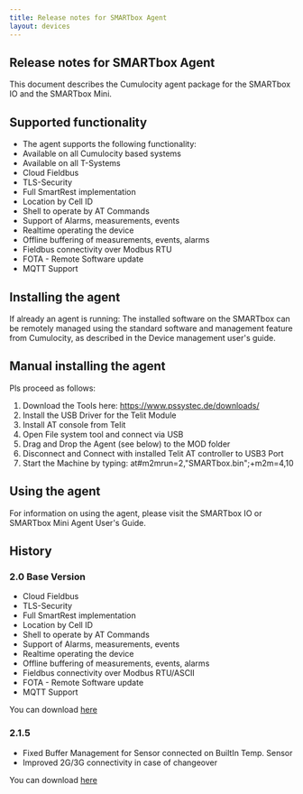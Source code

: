```yaml
---
title: Release notes for SMARTbox Agent
layout: devices
---
```


## Release notes for SMARTbox Agent

This document describes the Cumulocity agent package for the SMARTbox IO and the SMARTbox Mini. 



## Supported functionality

* The agent supports the following functionality:
* Available on all Cumulocity based systems 
* Available on all T-Systems 
* Cloud Fieldbus
* TLS-Security
* Full SmartRest implementation
* Location by Cell ID
* Shell to operate by AT Commands
* Support of Alarms, measurements, events
* Realtime operating the device
* Offline buffering of measurements, events, alarms
* Fieldbus connectivity over Modbus RTU
* FOTA - Remote Software update
* MQTT Support



## Installing the agent

If already an agent is running: The installed software on the SMARTbox can be remotely managed using the standard software and management feature from Cumulocity, as described in the Device management user's guide.

## Manual installing the agent

Pls proceed as follows:
1. Download the Tools here: https://www.pssystec.de/downloads/
2. Install the USB Driver for the Telit Module
3. Install AT console from Telit
4. Open File system tool and connect via USB
5. Drag and Drop the Agent (see below) to the MOD folder
6. Disconnect and Connect with installed Telit AT controller to USB3 Port
7. Start the Machine by typing: at#m2mrun=2,"SMARTbox.bin";+m2m=4,10


## Using the agent

For information on using the agent, please visit the SMARTbox IO or SMARTbox Mini Agent User's Guide. 



## History

### 2.0  Base Version
* Cloud Fieldbus
* TLS-Security
* Full SmartRest implementation
* Location by Cell ID
* Shell to operate by AT Commands
* Support of Alarms, measurements, events
* Realtime operating the device
* Offline buffering of measurements, events, alarms
* Fieldbus connectivity over Modbus RTU/ASCII
* FOTA - Remote Software update
* MQTT Support

You can download [here](/guides/devices/smartbox-release-notes/F4_IO_2100.03.1_TypeA)

### 2.1.5
* Fixed Buffer Management for Sensor connected on BuiltIn Temp. Sensor
* Improved 2G/3G connectivity in case of changeover

You can download [here](/guides/devices/smartbox-release-notes/F4_IO_2100.03.1_TypeA)

